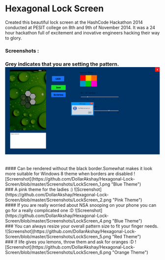 Hexagonal Lock Screen
=====================

Created this beautiful lock screen at the HashCode Hackathon 2014 conducted at PESIT college on 8th and 9th of November 2014.
It was a 24 hour hackathon full of excitement and inovative engineers hacking their way to glory.

### Screenshots :

### Grey indicates that you are setting the pattern.![Screenshot](https://github.com/DollarAkshay/Hexagonal-Lock-Screen/blob/master/Screenshots/LockScreen_3.png "Green Theme")
<br>
#### Can be rendered without the black border.Somewhat makes it look more suitable for Windows 8 theme when borders are disabled
![Screenshot](https://github.com/DollarAkshay/Hexagonal-Lock-Screen/blob/master/Screenshots/LockScreen_1.png "Blue Theme")
<br>
### A pink theme for the ladies :)
![Screenshot](https://github.com/DollarAkshay/Hexagonal-Lock-Screen/blob/master/Screenshots/LockScreen_2.png "Pink Theme")
<br>
#### If you are really worried about NSA snooping on your phone you can go for a really complicated one :D
![Screenshot](https://github.com/DollarAkshay/Hexagonal-Lock-Screen/blob/master/Screenshots/LockScreen_4.png "Blue Theme")
<br>
### You can always resize your overall pattern size to fit your finger needs.
![Screenshot](https://github.com/DollarAkshay/Hexagonal-Lock-Screen/blob/master/Screenshots/LockScreen_5.png "Red Theme")
<br>
### If life gives you lemons, throw them and ask for oranges :D
![Screenshot](https://github.com/DollarAkshay/Hexagonal-Lock-Screen/blob/master/Screenshots/LockScreen_6.png "Orange Theme")


